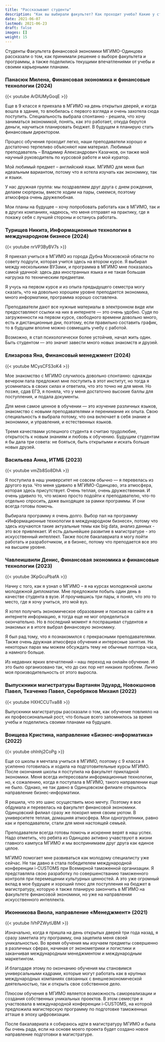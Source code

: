 ```yaml
---
title: "Рассказывают студенты"
description: "Как вы выбирали факультет? Как проходит учеба? Какие у студентов карьерные планы?"
date: 2021-06-07
lastmod: 2021-06-23
draft: false
images: []
weight: 15
---
```


Студенты Факультета финансовой экономики МГИМО-Одинцово рассказали о том, как принимали решение о выборе факультета и программы, а также поделились текущими впечатлениями от учебы и своими карьерными планами.

### Панасюк Милена, Финансовая экономика и финансовые технологии (2024)

{{< youtube ArDlUMyGoqE >}}

<p>

Еще в 9 классе я приехала в МГИМО на день открытых дверей,​ и когда вошла в здание, то влюбилась с первого взгляда и очень захотела сюда поступить. Специальность выбрала спонтанно - решила, что хочу заниматься экономикой, понять, как это работает, откуда берутся деньги, научиться планировать бюджет. В будущем я планирую стать финансовым директором.

Процесс обучения проходит легко, наши преподаватели хорошо и достаточно терпеливо объясняют нам материал. Любимый преподаватель – Владимир Александрович Казачков, он также мой научный руководитель по курсовой работе и мой куратор.

Мой любимый предмет – английский язык. МГИМО для меня был идеальным вариантом, потому что я хотела изучать как экономику, так и языки.

У нас дружная группа: мы поздравляем друг друга с днем рождения, делаем сюрпризы, вместе ходим на пары, смеемся, поэтому атмосфера очень дружелюбная.

Мои планы на будущее – хочу​ попробовать работать как в МГИМО, так и в других​ компаниях, надеюсь, что меня отправят на практику, где я покажу себя с лучшей стороны и останусь работать.

### Турищев Никита, Информационные технологии в международном бизнесе (2024)

{{< youtube nrVP3ByBV7s >}}

<p>

Я приехал учиться в МГИМО из города Дубна Московской области по совету подруги, которая учится здесь на втором курсе. Я выбирал между несколькими ВУЗами, и программа в МГИМО мне показалась самой удачной: здесь два иностранных языка и не такая большая нагрузка по техническим предметам.

Я учусь на первом курсе и из опыта предыдущего семестра могу сказать, что на довольно хорошем уровне преподается экономика, много информатики, программа хорошо составлена.

Преподаватели дают все нужные материалы в электронном виде или предоставляют ссылки на них в интернете — это очень удобно. Судя по загруженности на первом курсе, свободного времени довольно много, есть и дистанционные дни, поэтому, если правильно составить график, то в будущем вполне можно совмещать учебу с работой.

Возможно, я стал психологически более устойчив, начал жить один. Быть студентом — это значит завести много новых знакомств и друзей.

### Елизарова Яна, Финансовый менеджмент (2024)

{{< youtube MCysCFS3oK4 >}}

<p>

Мое знакомство с МГИМО случилось довольно спонтанно: однажды вечером папа предложил мне поступить в этот институт, но тогда я усомнилась в своих силах и ответила, что это точно не для меня. Но
позже, сдав ЕГЭ, я поняла, что у меня достаточно высокие баллы для поступления, и подала документы.

Для меня самое ценное в обучении — это изучение различных языков, знакомство с новыми преподавателями и перенимание их опыта. Свою специальность я выбрала потому, что она включает в себя
знание и экономики, и управления, и естественных языков.

Тремя качествами успешного студента я считаю трудолюбие, открытость к новым знаниям и любовь к обучению. Будущим студентам я бы дала три совета: не бояться, быть открытыми
и искать больше новых друзей.

### Васильева Анна, ИТМБ (2023)

{{< youtube vmZb8So8DhA >}}

<p>

Я поступила в наш университет не совсем обычно — я перевелась из другого вуза. Что меня удивило в МГИМО-Одинцово, эта атмосфера, которая здесь присутствует. Очень теплая, очень дружественная. И очень удивило то, что можно просто подойти к преподавателю, что-то отдельно спросить, даже выходящее за рамки программы. И они всегда готовы помочь.

Выбирала программу я очень долго. Выбор пал на программу «Информационные технологии в международном бизнесе», потому что здесь изучаются такие актуальные темы как big data, анализ данных - это все привлекает. И есть дальнейшее развитие в магистратуре - это искусственный интеллект. Также после бакалавриата я могу пойти работать и разработчиком, и в бизнес, потому что преподается все это на высшем уровне.

### Чавлеишвили Денис, Финансовая экономика и финансовые технологии (2023)

{{< youtube 3KpGcuPbafA >}}

<p>

Начну с того, как я узнал о МГИМО – я на курсах молодежной школы молодежной дипломатии. Мне предложили побыть один день в качестве студента в вузе. И проучившись три пары, я понял, что это то место, где я хочу учиться, это мой вуз.

Я хотел получить экономическое образование и поискав на сайте и в интернете информацию, я тогда еще не мог определиться окончательно. Но в последний момент я поспрашивал студентов и знакомых и в итоге выбрал финансовую экономику.

Я был рад тому, что я познакомился с прекрасными преподавателями. Также очень дружная атмосфера обучения и интересные занятия. На некоторых парах мы можем обсуждать тему не обычные полтора часа, а намного больше.

Из недавних ярких впечатлений – наш переход на онлайн обучение. И это было организовано так, что до сих пор нет никаких проблем. Лично моя производительность от этого выросла.

### Выпускники магистратуры Вартанян Эдуард, Новокшонов Павел, Ткаченко Павел, Серебряков Михаил (2022)

{{< youtube HXHCCUTva88 >}}

Выпускники магистратуры рассказали о том, как обучение повлияло на их профессиональный рост, что больше всего запомнилось за время учебы и поделились своими планами на будущее.

### Воищева Кристина, направление «Бизнес-информатика» (2022)

{{< youtube ohlnhj2CoPg >}}

<p>

Еще со школы я мечтала учиться в МГИМО, поэтому с 9 класса я усиленно готовилась и ходила на подготовительные курсы МГИМО. После окончания школы я поступила на факультет прикладной экономики. Меня всегда интересовали информационные технологии, но, к сожалению, когда я поступала в МГИМО, такого направлении еще не было. Однако, не так давно в Одинцовском филиале открылось направление бизнес-информатики.

Я решила, что это шанс осуществить мою мечту. Поэтому я все обдумала и перевелась на факультет финансовой экономики. Одинцовский филиал сразу же покорил меня своим уютом. В университете теплая, домашняя атмосфера. Мои одногруппники, равно как и преподаватели, стали для меня настоящей семьей.

Преподаватели всегда готовы помочь и искренне верят в наш успех. Надо отметить, что ребята из Одинцово активно учавствуют в жизни главного кампуса МГИМО и мы воспринимаем друг друга как единое целое.

МГИМО помогает мне развиваться как молодому специалисту уже сейчас. Не так давно я стала победителем международной конференции i-CUSTOMS при Всемирной таможенной организации. Я представляла свою разработку по совершенстванию таможенного контроля при перемещении культурных ценностей. А это уже огромный вклад в мое будущее и хороший плюс для поступления на бюджет в магистратуру, которую я также планирую закончить в МГИМО на факультете финансовой экономики, но уже на направлении искусственного интеллекта.

### Иконникова Виола, направление «Менеджмент» (2021)

{{< youtube lVhPZWytUBM >}}

<p>

Изначально, когда я пришла на день открытых дверей три года назад, я сразу заметила эту программу, она зацепила меня своей уникальностью. Во время обучения мы изучаем предметы совершенно в различных сферах, начиная от эконометрики и логистики и заканчивая международным менеджментом и международным маркетингом.

И благодаря этому по окончанию обучения мы становимся универсальными кадрами, которые могут работать как в крупных международных компаниях связанных с внешнеэкономической деятельностью, так и открыть свое собственное дело.

Плюсом обучения в МГИМО является возможность самореализации и создания собственных уникальных проектов. В этом семестре я участвовала в международной конференции i-CUSTOMS, на которой предложила магистерскую программу по подготовке таможенных атташе в эпоху цифровизации.

После бакалавриата я собираюсь идти в магистратуру МГИМО и была бы очень рада, если на основе моего проекта будет создано новое направление подготовки в магистратуре.

